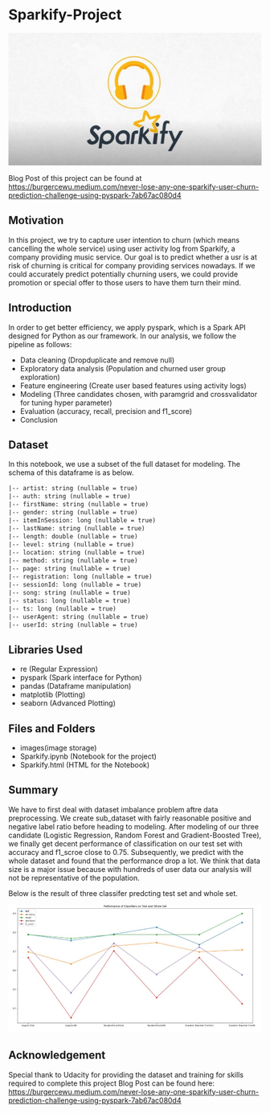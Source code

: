 # Sparkify-Project
![image](images/sparkify.JPG)

Blog Post of this project can be found at <br>
https://burgercewu.medium.com/never-lose-any-one-sparkify-user-churn-prediction-challenge-using-pyspark-7ab67ac080d4

## Motivation
In this project, we try to capture user intention to churn (which means cancelling the whole service) using user activity log from Sparkify, a company providing music service. Our goal is to predict whether a usr is at risk of churning is critical for company providing services nowadays. If we could accurately predict potentially churning users, we could provide promotion or special offer to those users to have them turn their mind.

## Introduction
In order to get better efficiency, we apply pyspark, which is a Spark API designed for Python as our framework. In our analysis, we follow the pipeline as follows:
- Data cleaning (Dropduplicate and remove null)
- Exploratory data analysis (Population and churned user group exploration)
- Feature engineering (Create user based features using activity logs)
- Modeling (Three candidates chosen, with paramgrid and crossvalidator for tuning hyper parameter)
- Evaluation (accuracy, recall, precision and f1_score)
- Conclusion

## Dataset
In this notebook, we use a subset of the full dataset for modeling. The schema of this dataframe is as below.
```
|-- artist: string (nullable = true) 
|-- auth: string (nullable = true) 
|-- firstName: string (nullable = true) 
|-- gender: string (nullable = true) 
|-- itemInSession: long (nullable = true) 
|-- lastName: string (nullable = true) 
|-- length: double (nullable = true) 
|-- level: string (nullable = true) 
|-- location: string (nullable = true) 
|-- method: string (nullable = true) 
|-- page: string (nullable = true) 
|-- registration: long (nullable = true) 
|-- sessionId: long (nullable = true) 
|-- song: string (nullable = true) 
|-- status: long (nullable = true) 
|-- ts: long (nullable = true) 
|-- userAgent: string (nullable = true) 
|-- userId: string (nullable = true) 
```
## Libraries Used
- re (Regular Expression)
- pyspark (Spark interface for Python)
- pandas (Dataframe manipulation)
- matplotlib (Plotting)
- seaborn (Advanced Plotting)

## Files and Folders
- images(image storage)
- Sparkify.ipynb (Notebook for the project)
- Sparkify.html (HTML for the Notebook)

## Summary
We have to first deal with dataset imbalance problem aftre data preprocessing. We create sub_dataset with fairly reasonable positive and negative label ratio before heading to modeling. After modeling of our three candidate (Logistic Regression, Random Forest and Gradient-Boosted Tree), we finally get decent performance of classification on our test set with accuracy and f1_scroe close to 0.75. Subsequently, we predict with the whole dataset and found that the performance drop a lot. We think that data size is a major issue because with hundreds of user data our analysis will not be representative of the population.

Below is the result of three classifer predcting test set and whole set.

![image](images/METRIC.JPG)

## Acknowledgement
Special thank to Udacity for providing the dataset and training for skills required to complete this project
Blog Post can be found here: https://burgercewu.medium.com/never-lose-any-one-sparkify-user-churn-prediction-challenge-using-pyspark-7ab67ac080d4
